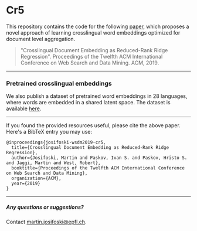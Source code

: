 # Cr5

This repository contains the code for the following [paper](https://infoscience.epfl.ch/record/263893/files/cr5%20paper.pdf), which proposes a novel approach of learning crosslingual word embeddings optimized for document level aggregation.

> "Crosslingual Document Embedding as Reduced-Rank Ridge Regression". Proceedings of the Twelfth ACM International Conference on Web Search and Data Mining. ACM, 2019.

___
### Pretrained crosslingual embeddings

We also publish a dataset of pretrained word embeddings in 28 languages, where words are embedded in a shared latent space. The dataset is available [here](https://zenodo.org/record/2597441).

___

If you found the provided resources useful, please cite the above paper. Here's a BibTeX entry you may use:

```
@inproceedings{josifoski-wsdm2019-cr5,
  title={Crosslingual Document Embedding as Reduced-Rank Ridge Regression},
  author={Josifoski, Martin and Paskov, Ivan S. and Paskov, Hristo S. and Jaggi, Martin and West, Robert},
  booktitle={Proceedings of the Twelfth ACM International Conference on Web Search and Data Mining},
  organization={ACM},
  year={2019}
}
```
___
##### Any questions or suggestions?
Contact martin.josifoski@epfl.ch. 